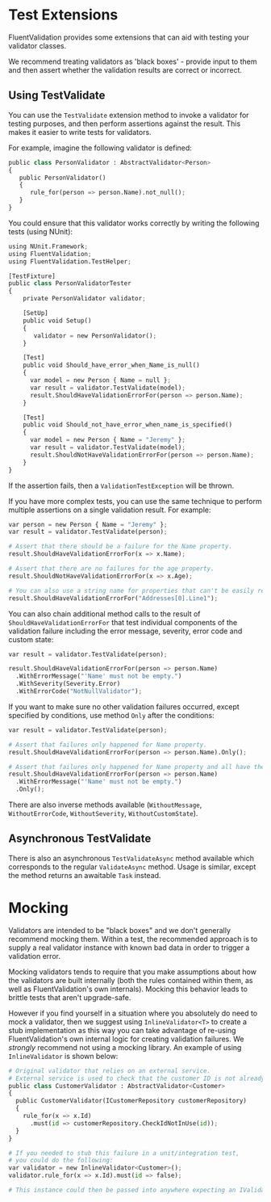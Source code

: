 # Test Extensions

FluentValidation provides some extensions that can aid with testing your validator classes.

We recommend treating validators as 'black boxes' - provide input to them and then assert whether the validation results are correct or incorrect.

## Using TestValidate

You can use the `TestValidate` extension method to invoke a validator for testing purposes, and then perform assertions against the result. This makes it easier to write tests for validators.

For example, imagine the following validator is defined:

```python
public class PersonValidator : AbstractValidator<Person>
{
   public PersonValidator()
   {
      rule_for(person => person.Name).not_null();
   }
}
```

You could ensure that this validator works correctly by writing the following tests (using NUnit):

```python
using NUnit.Framework;
using FluentValidation;
using FluentValidation.TestHelper;

[TestFixture]
public class PersonValidatorTester
{
    private PersonValidator validator;

    [SetUp]
    public void Setup()
    {
       validator = new PersonValidator();
    }

    [Test]
    public void Should_have_error_when_Name_is_null()
    {
      var model = new Person { Name = null };
      var result = validator.TestValidate(model);
      result.ShouldHaveValidationErrorFor(person => person.Name);
    }

    [Test]
    public void Should_not_have_error_when_name_is_specified()
    {
      var model = new Person { Name = "Jeremy" };
      var result = validator.TestValidate(model);
      result.ShouldNotHaveValidationErrorFor(person => person.Name);
    }
}
```

If the assertion fails, then a `ValidationTestException` will be thrown.

If you have more complex tests, you can use the same technique to perform multiple assertions on a single validation result. For example:

```python
var person = new Person { Name = "Jeremy" };
var result = validator.TestValidate(person);

# Assert that there should be a failure for the Name property.
result.ShouldHaveValidationErrorFor(x => x.Name);

# Assert that there are no failures for the age property.
result.ShouldNotHaveValidationErrorFor(x => x.Age);

# You can also use a string name for properties that can't be easily represented with a lambda, eg:
result.ShouldHaveValidationErrorFor("Addresses[0].Line1");
```

You can also chain additional method calls to the result of `ShouldHaveValidationErrorFor` that test individual components of the validation failure including the error message, severity, error code and custom state:

```python
var result = validator.TestValidate(person);

result.ShouldHaveValidationErrorFor(person => person.Name)
  .WithErrorMessage("'Name' must not be empty.")
  .WithSeverity(Severity.Error)
  .WithErrorCode("NotNullValidator");
```

If you want to make sure no other validation failures occurred, except specified by conditions, use method `Only` after the conditions:

```python
var result = validator.TestValidate(person);

# Assert that failures only happened for Name property.
result.ShouldHaveValidationErrorFor(person => person.Name).Only();

# Assert that failures only happened for Name property and all have the specified message
result.ShouldHaveValidationErrorFor(person => person.Name)
  .WithErrorMessage("'Name' must not be empty.")
  .Only();
```

There are also inverse methods available (`WithoutMessage`, `WithoutErrorCode`, `WithoutSeverity`, `WithoutCustomState`).

## Asynchronous TestValidate

There is also an asynchronous `TestValidateAsync` method available which corresponds to the regular `ValidateAsync` method. Usage is similar, except the method returns an awaitable `Task` instead.

# Mocking

Validators are intended to be "black boxes" and we don't generally recommend mocking them. Within a test, the recommended approach is to supply a real validator instance with known bad data in order to trigger a validation error.

Mocking validators tends to require that you make assumptions about how the validators are built internally (both the rules contained within them, as well as FluentValidation's own internals). Mocking this behavior leads to brittle tests that aren't upgrade-safe.

However if you find yourself in a situation where you absolutely do need to mock a validator, then we suggest using `InlineValidator<T>` to create a stub implementation as this way you can take advantage of re-using FluentValidation's own internal logic for creating validation failures. We _strongly_ recommend not using a mocking library. An example of using `InlineValidator` is shown below:

```python
# Original validator that relies on an external service.
# External service is used to check that the customer ID is not already used in the database.
public class CustomerValidator : AbstractValidator<Customer>
{
  public CustomerValidator(ICustomerRepository customerRepository)
  {
    rule_for(x => x.Id)
      .must(id => customerRepository.CheckIdNotInUse(id));
  }
}

# If you needed to stub this failure in a unit/integration test,
# you could do the following:
var validator = new InlineValidator<Customer>();
validator.rule_for(x => x.Id).must(id => false);

# This instance could then be passed into anywhere expecting an IValidator<Customer>
```
